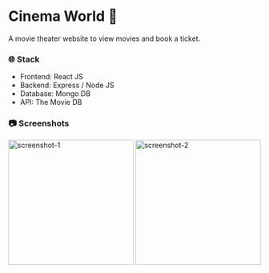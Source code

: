 # Cinema World :movie_camera:

A movie theater website to view movies and book a ticket.


### :globe_with_meridians: Stack
* Frontend: React JS
* Backend: Express / Node JS
* Database: Mongo DB
* API: The Movie DB


### :camera: Screenshots
<img src="https://user-images.githubusercontent.com/68120573/111570595-251cca80-87e0-11eb-8ac2-671257eb4195.png" alt="screenshot-1" width="250">
<img src="https://user-images.githubusercontent.com/68120573/111570927-cad03980-87e0-11eb-9ce9-2fa76895024b.png" alt="screenshot-2" width="250">
